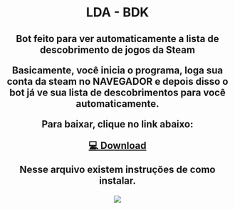 <h1 align="center">LDA - BDK</h>
<h2 align="center">Bot feito para ver automaticamente a lista de descobrimento de jogos da Steam</h>

<p align="center"> Basicamente, você inicia o programa, loga sua conta da steam no NAVEGADOR e depois disso o bot já ve sua lista de descobrimentos para você automaticamente.

Para baixar, clique no link abaixo:</p>

<a href="https://drive.google.com/file/d/1KY3-bMFmcDS5_IfCCUumqagrhBzMKL94/view?usp=sharing">💻 Download</a>

Nesse arquivo existem instruções de como instalar.

<img src="https://i.imgur.com/VpeWeMT.png" ></p>

